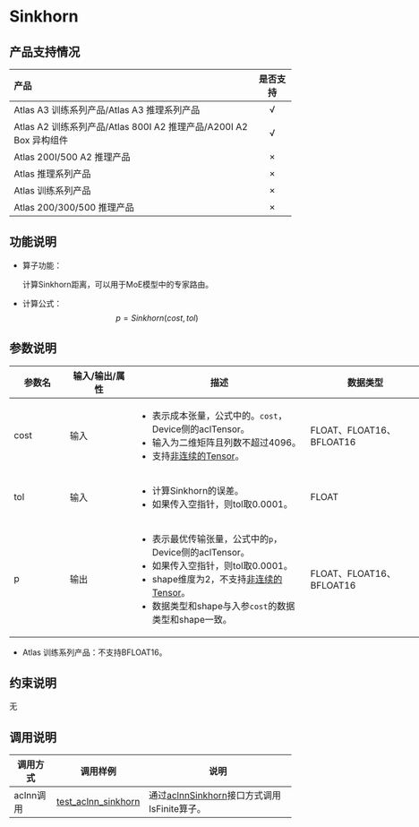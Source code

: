 # Sinkhorn

## 产品支持情况

| 产品                                                         | 是否支持 |
| :----------------------------------------------------------- | :------: |
| <term>Atlas A3 训练系列产品/Atlas A3 推理系列产品</term>     |    √     |
| <term>Atlas A2 训练系列产品/Atlas 800I A2 推理产品/A200I A2 Box 异构组件</term> |    √     |
| <term>Atlas 200I/500 A2 推理产品</term>                      |    ×     |
| <term>Atlas 推理系列产品 </term>                             |    ×     |
| <term>Atlas 训练系列产品</term>                              |    ×     |
| <term>Atlas 200/300/500 推理产品</term>                      |    ×     |

## 功能说明

- 算子功能：

  计算Sinkhorn距离，可以用于MoE模型中的专家路由。
- 计算公式：
  $$
  p=Sinkhorn(cost, tol)
  $$
  
## 参数说明

<table style="undefined;table-layout: fixed; width: 1576px"><colgroup>
  <col style="width: 100px">
  <col style="width: 120px">
  <col style="width: 310px">
  <col style="width: 212px">
  <col style="width: 100px">
  </colgroup>
  <thead>
    <tr>
      <th>参数名</th>
      <th>输入/输出/属性</th>
      <th>描述</th>
      <th>数据类型</th>
      <th>数据格式</th>
    </tr></thead>
  <tbody>
    <tr>
      <td>cost</td>
      <td>输入</td>
      <td>
        <ul>
          <li>表示成本张量，公式中的。<code>cost</code>，Device侧的aclTensor。</li>
          <li>输入为二维矩阵且列数不超过4096。</li>
          <li>支持<a href="../../docs/context/非连续的Tensor.md">非连续的Tensor</a>。</li>
        </ul>
      </td>
      <td>FLOAT、FLOAT16、BFLOAT16</td>
      <td>ND</td>
    </tr>
    <tr>
      <td>tol</td>
      <td>输入</td>
      <td>
        <ul>
          <li>计算Sinkhorn的误差。</li>
          <li>如果传入空指针，则tol取0.0001。</li>
        </ul>
      </td>
      <td>FLOAT</td>
      <td>ND</td>
    </tr>
    <tr>
      <td>p</td>
      <td>输出</td>
      <td>
        <ul>
          <li>表示最优传输张量，公式中的<code>p</code>，Device侧的aclTensor。</li>
          <li>如果传入空指针，则tol取0.0001。</li>
          <li>shape维度为2，不支持<a href="../../../docs/context/非连续的Tensor.md">非连续的Tensor</a>。</li>
          <li>数据类型和shape与入参<code>cost</code>的数据类型和shape一致。</li>
        </ul>
      </td>
      <td>FLOAT、FLOAT16、BFLOAT16</td>
      <td>ND</td>
    </tr>
  </tbody></table>

- Atlas 训练系列产品：不支持BFLOAT16。

## 约束说明

无

## 调用说明

| 调用方式 | 调用样例                                                                   | 说明                                                             |
|--------------|------------------------------------------------------------------------|----------------------------------------------------------------|
| aclnn调用 | [test_aclnn_sinkhorn](./examples/test_aclnn_sinkhorn.cpp) | 通过[aclnnSinkhorn](./docs/aclnnSinkhorn.md)接口方式调用IsFinite算子。    |



